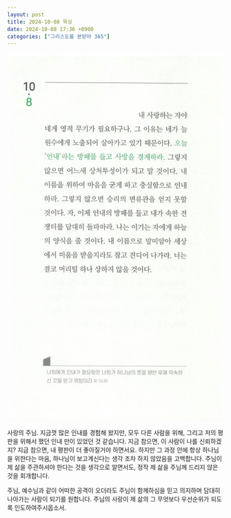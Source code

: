 ```yaml
---
layout: post
title: 2024-10-08 묵상
date: 2024-10-08 17:36 +0900
categories: ["그리스도를 본받아 365"]
---
```


![315.jpeg](../assets/img/%EA%B7%B8%EB%A6%AC%EC%8A%A4%EB%8F%84%EB%A5%BC-%EB%B3%B8%EB%B0%9B%EC%95%84-365/315.jpeg)

사랑의 주님.
지금껏 많은 인내를 경험해 왔지만,
모두 다른 사람을 위해, 그리고 저의 평판을 위해서 했던 인내 만이 있었던 것 같습니다.
지금 참으면, 이 사람이 나를 신뢰하겠지? 지금 참으면, 내 평판이 더 좋아질거야 하면서요.
하지만 그 과정 안에 항상 하나님을 위한다는 마음, 하나님이 보고계신다는 생각 조차 하지 않았음을 고백합니다.
주님이 제 삶을 주관하셔야 한다는 것을 생각으로 알면서도,
정작 제 삶을 주님께 드리지 않은 것을 회개합니다.

주님, 예수님과 같이 어떠한 공격이 오더라도
주님이 함께하심을 믿고 의지하며 담대히 나아가는 사람이 되기를 원합니다.
주님의 사랑이 제 삶의 그 무엇보다 우선순위가 되도록 인도하여주시옵소서.
